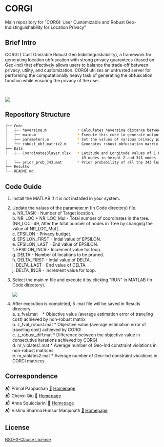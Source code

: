 
# CORGI #

Main repository for "CORGI: User Customizable and Robust Geo-Indistinguishability for Location Privacy"

## Brief Intro ##

CORGI ( Cust Omizable Robust Geo Indistinguishability), a framework for generating location obfuscation with strong privacy guarantees (based on Geo-Ind) that effectively allows users to balance the trade-off between privacy, utility, and customization. CORGI utilizes an untrusted server for performing the computationally heavy task of generating the obfuscation function while ensuring the privacy of the user.

<br />

![](Results/CORGI.png)

## Repository Structure ##

```bash
├── Code
│   ├── haversine.m              * Calculates haversine distance between two locations.
│   ├── main.m                   * Execute this code to generate output file.
│   ├── parameters.m             * Set the values of various privacy parameters.
│   └── robust_obf_matrix2.m     * Generates robust obfuscation matrix depending on the input parameters.
├── Data
│   ├── Coordinates3layer.xlsx   * Latitude and Longitude values of 1 Parent node, 7 nodes in height-1, 
                                   49 nodes in height-2 and 343 nodes in height-3. 
│   └── prior_prob_343.mat       * Prior probability of all the 343 leaf nodes of the tree.
├── Results
└── README.md
```
## Code Guide ##

1. Install the MATLAB if it is not installed in your system.
2. Update the values of the parameter.m (In Code directory) file. <br />
    a. NR_TASK - Number of Target location. <br />
    b. NR_LOC * NR_LOC_Mul - Total number of coordinates in the tree.(NR_LOC=49, Alter the total number of nodes in Tree 
                             by changing the value of NR_LOC_Mul ). <br />
    c. EPSILON - Privacy budget. <br />
    d. EPSILON_FIRST - Intial value of EPSILON. <br />
    e. EPSILON_LAST - End value of EPSILON. <br />
    f. EPSILON_INCR - Increment value for loop. <br />
    g. DELTA - Number of locations to be pruned. <br />
    h. DELTA_FIRST - Intial value of DELTA. <br />
    i. DELTA_LAST - End value of DELTA. <br />
    j. DELTA_INCR - Increment value for loop. <br />
4. Select the main.m file and execute it by clicking "RUN" in MATLAB (In Code directory).

   ![](Results/Main_Screenshot.png)
  
5. After execution is completed, 5 .mat file will be saved in Results directory. <br />
    a. z_fval.mat          &nbsp;&nbsp;    * Objective value (average estimation error of traveling cost) achieved by non-robust matrix <br />
    b. z_fval_robust.mat       * Objective value (average estimation error of traveling cost) achieved by CORGI <br />
    c. z_robust_diff.mat       * Difference between the objective value in consecutive iterations achieved by  CORGI<br />
    d. nr_violates1.mat        * Average number of Geo-Ind constraint violations in non-robust matrices<br />
    e. nr_violates2.mat        * Average number of Geo-Ind constraint violations in CORGI matrices<br />

## Correspondence ##

📬 Primal Pappachan [📜](mailto:primal@psu.edu) [Homepage](https://primalpappachan.com/)<br />
📬 Chenxi Qiu [📜](mailto:chenxi.qiu@unt.edu) [Homepage](https://computerscience.engineering.unt.edu/people/faculty/chenxi-qiu)<br />
📬 Anna Squicciarini [📜](mailto:acs20@psu.edu) [Homepage](https://faculty.ist.psu.edu/acs20/)<br />
📬 Vishnu Sharma Hunsur Manjunath [📜](mailto:vxh5104@psu.edu) [Homepage](mailto:vxh5104@psu.edu)<br />

## License

[BSD-3-Clause License](https://choosealicense.com/licenses/bsd-3-clause/)

